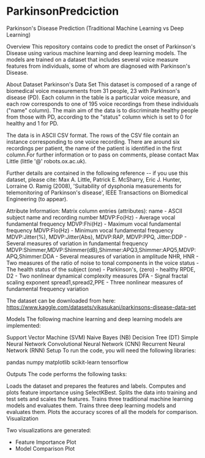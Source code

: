 # ParkinsonPredciction
Parkinson's Disease Prediction (Traditional Machine Learning vs Deep Learning)


Overview
This repository contains code to predict the onset of Parkinson's Disease using various machine learning and deep learning models. The models are trained on a dataset that includes several voice measure features from individuals, some of whom are diagnosed with Parkinson's Disease.

About Dataset
Parkinson's Data Set
This dataset is composed of a range of biomedical voice measurements from 31 people, 23 with Parkinson's disease (PD). Each column in the table is a particular voice measure, and each row corresponds to one of 195 voice recordings from these individuals ("name" column). The main aim of the data is to discriminate healthy people from those with PD, according to the "status" column which is set to 0 for healthy and 1 for PD.

The data is in ASCII CSV format. The rows of the CSV file contain an instance corresponding to one voice recording. There are around six recordings per patient, the name of the patient is identified in the first column.For further information or to pass on comments, please contact Max Little (little '@' robots.ox.ac.uk).

Further details are contained in the following reference -- if you use this dataset, please cite:
Max A. Little, Patrick E. McSharry, Eric J. Hunter, Lorraine O. Ramig (2008), 'Suitability of dysphonia measurements for telemonitoring of Parkinson's disease', IEEE Transactions on Biomedical Engineering (to appear).

Attribute Information:
Matrix column entries (attributes):
name - ASCII subject name and recording number
MDVP:Fo(Hz) - Average vocal fundamental frequency
MDVP:Fhi(Hz) - Maximum vocal fundamental frequency
MDVP:Flo(Hz) - Minimum vocal fundamental frequency
MDVP:Jitter(%), MDVP:Jitter(Abs), MDVP:RAP, MDVP:PPQ, Jitter:DDP - Several measures of variation in fundamental frequency
MDVP:Shimmer,MDVP:Shimmer(dB),Shimmer:APQ3,Shimmer:APQ5,MDVP:APQ,Shimmer:DDA - Several measures of variation in amplitude
NHR, HNR - Two measures of the ratio of noise to tonal components in the voice
status - The health status of the subject (one) - Parkinson's, (zero) - healthy
RPDE, D2 - Two nonlinear dynamical complexity measures
DFA - Signal fractal scaling exponent
spread1,spread2,PPE - Three nonlinear measures of fundamental frequency variation

The dataset can be downloaded from here:
https://www.kaggle.com/datasets/vikasukani/parkinsons-disease-data-set


Models
The following machine learning and deep learning models are implemented:

Support Vector Machine (SVM)
Naive Bayes (NB)
Decision Tree (DT)
Simple Neural Network
Convolutional Neural Network (CNN)
Recurrent Neural Network (RNN)
Setup
To run the code, you will need the following libraries:

pandas
numpy
matplotlib
scikit-learn
tensorflow



Outputs
The code performs the following tasks:

Loads the dataset and prepares the features and labels.
Computes and plots feature importance using SelectKBest.
Splits the data into training and test sets and scales the features.
Trains three traditional machine learning models and evaluates them.
Trains three deep learning models and evaluates them.
Plots the accuracy scores of all the models for comparison.
Visualization

Two visualizations are generated:
- Feature Importance Plot
- Model Comparison Plot
